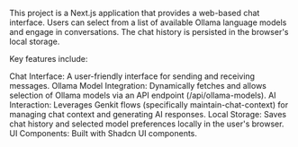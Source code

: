 This project is a Next.js application that provides a web-based chat interface. Users can select from a list of available Ollama language models and engage in conversations. The chat history is persisted in the browser's local storage.

Key features include:

Chat Interface: A user-friendly interface for sending and receiving messages.
Ollama Model Integration: Dynamically fetches and allows selection of Ollama models via an API endpoint (/api/ollama-models).
AI Interaction: Leverages Genkit flows (specifically maintain-chat-context) for managing chat context and generating AI responses.
Local Storage: Saves chat history and selected model preferences locally in the user's browser.
UI Components: Built with Shadcn UI components.